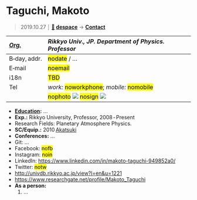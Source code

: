 # Taguchi, Makoto
> 2019.10.27 ┊ **[🚀](../index/index.md) [despace](index.md)** → **[Contact](contact.md)**

|*[Org.](contact.md)*|*Rikkyo Univ., JP. Department of Physics. Professor*|
|:--|:--|
|B‑day, addr.| <mark>nodate</mark> / … |
|E‑mail| <mark>noemail</mark> |
|i18n| <mark>TBD</mark> |
|Tel| *work:* <mark>noworkphone</mark>; *mobile:* <mark>nomobile</mark> |
|| <mark>nophoto</mark> [![](f/contact//_001_photo_thumb.jpg)](f/contact//_001_photo.jpg) <mark>nosign</mark> [![](f/contact//_001_sign_thumb.jpg)](f/contact//_001_sign.png) |

   - **[Education](edu.md):** …
   - **Exp.:** Rikkyo University, Professor, 2008 ‑ Present
   - Research Fields: Planetary Atmosphere Physics.
   - **SC/Equip.:** 2010 [Akatsuki](akatsuki.md)
   - **Conferences:** …
   - Git: …
   - Facebook: <mark>nofb</mark>
   - Instagram: <mark>noin</mark>
   - LinkedIn: <https://www.linkedin.com/in/makoto-taguchi-949852a0/>
   - Twitter: <mark>notw</mark>
   - <http://univdb.rikkyo.ac.jp/view?l=en&u=1221>
   - <https://www.researchgate.net/profile/Makoto_Taguchi>
   - **As a person:**
      1. …

